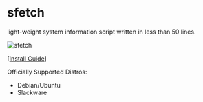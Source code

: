 # sfetch
light-weight system information script written in less than 50 lines. 

![sfetch](https://i.imgur.com/tjlk8kh.png)
  
[[Install Guide](https://github.com/sean0262/sfetch/wiki/Install)]
   
  
  
Officially Supported Distros:  
- Debian/Ubuntu  
- Slackware  

